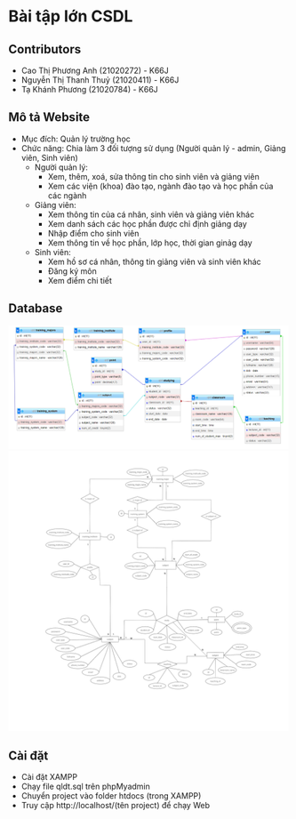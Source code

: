 # Bài tập lớn CSDL

## Contributors
- Cao Thị Phương Anh (21020272) - K66J
- Nguyễn Thị Thanh Thuỷ (21020411) - K66J
- Tạ Khánh Phương (21020784) - K66J

## Mô tả Website
- Mục đích: Quản lý trường học
- Chức năng: Chia làm 3 đối tượng sử dụng (Người quản lý - admin, Giảng viên, Sinh viên)
  - Người quản lý: 
    - Xem, thêm, xoá, sửa thông tin cho sinh viên và giảng viên
    - Xem các viện (khoa) đào tạo, ngành đào tạo và học phần của các ngành
  - Giảng viên:
    - Xem thông tin của cá nhân, sinh viên và giảng viên khác
    - Xem danh sách các học phần được chỉ định giảng dạy
    - Nhập điểm cho sinh viên
    - Xem thông tin về học phần, lớp học, thời gian ginảg dạy
  - Sinh viên:
    - Xem hồ sơ cá nhân, thông tin giảng viên và sinh viên khác
    - Đăng ký môn
    - Xem điểm chi tiết
    
## Database
![](image/sododatabase.PNG)
![](image/sododatabase2.png)


## Cài đặt
- Cài đặt XAMPP
- Chạy file qldt.sql trên phpMyadmin
- Chuyển project vào folder htdocs (trong XAMPP)
- Truy cập http://localhost/(tên project) để chạy Web

